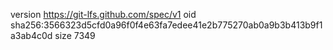 version https://git-lfs.github.com/spec/v1
oid sha256:3566323d5cfd0a96f0f4e63fa7edee41e2b775270ab0a9b3b413b9f1a3ab4c0d
size 7349

